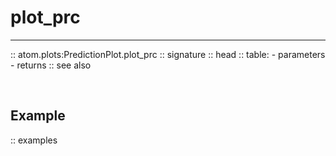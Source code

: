 # plot_prc
----------

:: atom.plots:PredictionPlot.plot_prc
    :: signature
    :: head
    :: table:
        - parameters
        - returns
    :: see also

<br>

## Example

:: examples
